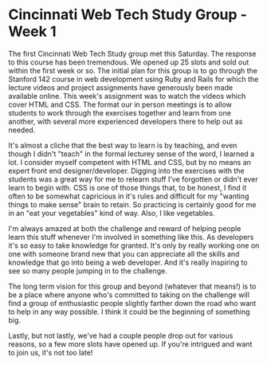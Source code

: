 Cincinnati Web Tech Study Group - Week 1
========================================

The first Cincinnati Web Tech Study group met this Saturday. The response to
this course has been tremendous. We opened up 25 slots and sold out within the
first week or so. The initial plan for this group is to go through the
Stanford 142 course in web development using Ruby and Rails for which the
lecture videos and project assignments have generously been made available
online. This week's assignment was to watch the videos which cover HTML and
CSS. The format our in person meetings is to allow students to work through
the exercises together and learn from one another, with several more
experienced developers there to help out as needed.

It's almost a cliche that the best way to learn is by teaching, and even
though I didn't "teach" in the formal lecturey sense of the word, I learned a
lot. I consider myself competent with HTML and CSS, but by no means an expert
front end designer/developer. Digging into the exercises with the students was
a great way for me to relearn stuff I've forgotten or didn't ever learn to
begin with. CSS is one of those things that, to be honest, I find it often to
be somewhat capricious in it's rules and difficult for my "wanting things to
make sense" brain to retain. So practicing is certainly good for me in an "eat
your vegetables" kind of way. Also, I like vegetables.

I'm always amazed at both the challenge and reward of helping people learn
this stuff whenever I'm involved in something like this. As developers it's so
easy to take knowledge for granted. It's only by really working one on one
with someone brand new that you can appreciate all the skills and knowledge
that go into being a web developer. And it's really inspiring to see so many
people jumping in to the challenge.

The long term vision for this group and beyond (whatever that means!) is to be
a place where anyone who's committed to taking on the challenge will find a
group of enthusiastic people slightly farther down the road who want to help
in any way possible. I think it could be the beginning of something big.

Lastly, but not lastly, we've had a couple people drop out for various
reasons, so a few more slots have opened up. If you're intrigued and want to
join us, it's not too late!
